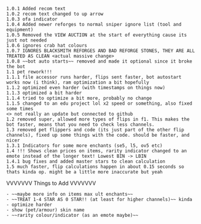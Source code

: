     1.0.1 Added recom text
    1.0.2 recom text changed to up arrow
    1.0.3 ofa indicator
    1.0.4 Added newer reforges to normal sniper ignore list (tool and equipment)
    1.0.5 Removed the VIEW AUCTION at the start of everything cause its just not needed
    1.0.6 ignores crab hat colours
    1.0.7 IGNORES BLACKSMITH REFORGES AND BAD REFORGE STONES, THEY ARE ALL TREATED AS CLEAN <actual massive change>
    1.0.8 ~~bot auto starts~~ removed and made it optional since it broke the bot
    1.1 pet rework!!!
    1.1.1 file accessor runs harder, flips sent faster, bot autostart works now (i think), ram optimization a bit hopefully
    1.1.2 optimized even harder (with timestamps on things now)
    1.1.3 optimized a bit harder
    1.1.4 tried to optimize a bit more, probably no change
    1.1.5 changed to an edu project lol x2 speed or something, also fixed some times
    <> not really an update but connected to github
    1.2 removed super, allowed more types of flips in f1. This makes the bot faster, means that you need to check less channels.
    1.3 removed pet flippers and code (its just part of the other flip channels), fixed up some things with the code. should be faster, and nicer
    1.3.1 Indicators for some more enchants (se5, l5, ov5 etc)
    1.4 !!! Shows clean prices on items, rarity indicator changed to an emote instead of the longer text! Lowest BIN -> LBIN
    1.4.1 bug fixes and added master stars to clean calculation
    1.5 much faster, flip calculations happen in about 0.15 seconds so thats kinda op. might be a little more inaccurate but yeah
    
VVVVVVV Things to Add VVVVVVV

    - ~~maybe more info on items max ult enchants~~
    - ~~TREAT 1-4 STAR AS 0 STAR!! (at least for higher channels)~~ kinda
    - optimize harder
    - show (pet/armour) skin name
    - ~~rarity colour/indicator (as an emote maybe)~~
